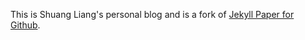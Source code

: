 This is Shuang Liang's personal blog and is a fork of [Jekyll Paper for Github](https://github.com/ghosind/Jekyll-Paper-Github). 
